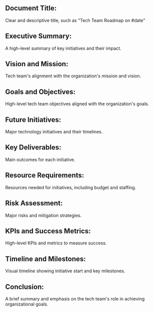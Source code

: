 ## Document Title:
Clear and descriptive title, such as "Tech Team Roadmap on #date"
## Executive Summary:
A high-level summary of key initiatives and their impact.
## Vision and Mission:
Tech team's alignment with the organization's mission and vision.
## Goals and Objectives:
High-level tech team objectives aligned with the organization's goals.
## Future Initiatives:
Major technology initiatives and their timelines.
## Key Deliverables:
Main outcomes for each initiative.
## Resource Requirements:
Resources needed for initiatives, including budget and staffing.
## Risk Assessment:
Major risks and mitigation strategies.
## KPIs and Success Metrics:
High-level KPIs and metrics to measure success.
## Timeline and Milestones:
Visual timeline showing initiative start and key milestones.
## Conclusion:
A brief summary and emphasis on the tech team's role in achieving organizational goals.

